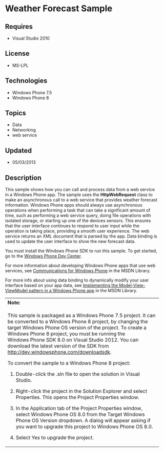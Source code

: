 # Weather Forecast Sample
## Requires
- Visual Studio 2010
## License
- MS-LPL
## Technologies
- Windows Phone 7.5
- Windows Phone 8
## Topics
- Data
- Networking
- web service
## Updated
- 05/03/2013
## Description

<div id="mainBody">
<p></p>
<div class="introduction">
<p>This sample shows how you can call and process data from a web service in a Windows&nbsp;Phone app. The sample uses the
<b>HttpWebRequest</b> class to make an asynchronous call to a web service that provides weather forecast information. Windows&nbsp;Phone apps should always use asynchronous operations when performing a task that can take a significant amount of time, such as performing
 a web service query, doing file operations with isolated storage, or starting up one of the devices sensors. This ensures that the user interface continues to respond to user input while the operation is taking place, providing a smooth user experience. The
 web service returns an XML document that is parsed by the app. Data binding is used to update the user interface to show the new forecast data.
</p>
<p>You must install the Windows&nbsp;Phone&nbsp;SDK to run this sample. To get started, go to the
<a href="http://go.microsoft.com/fwlink/?LinkId=259204">Windows Phone Dev Center</a>.</p>
<p>For more information about developing Windows&nbsp;Phone apps that use web services, see
<a href="http://go.microsoft.com/fwlink/?LinkID=193227">Communications for Windows Phone</a> in the MSDN Library.</p>
<p>For more info about using data binding to dynamically modify your user interface based on your app data, see
<a href="http://go.microsoft.com/fwlink/?LinkID=207966">Implementing the Model-View-ViewModel pattern in a Windows Phone app</a> in the MSDN Library.</p>
<div class="alert">
<table width="100%" cellspacing="0" cellpadding="0">
<tbody>
<tr>
<th align="left"><b>Note:</b> </th>
</tr>
<tr>
<td>
<p>This sample is packaged as a Windows&nbsp;Phone&nbsp;7.5 project. It can be converted to a Windows&nbsp;Phone&nbsp;8 project, by changing the target Windows Phone OS version of the project. To create a Windows&nbsp;Phone&nbsp;8 project, you must be running the Windows&nbsp;Phone&nbsp;SDK&nbsp;8.0 on
 Visual Studio 2012. You can download the latest version of the SDK from <a href="http://dev.windowsphone.com/downloadsdk">
http://dev.windowsphone.com/downloadsdk</a>.</p>
<p>To convert the sample to a Windows&nbsp;Phone&nbsp;8 project:</p>
<ol>
<li>
<p>Double-click the <span class="ui">.sln</span> file to open the solution in Visual Studio.</p>
</li><li>
<p>Right-click the project in the <span class="ui">Solution Explorer</span> and select
<span class="ui">Properties</span>. This opens the <span class="ui">Project Properties</span> window.</p>
</li><li>
<p>In the <span class="ui">Application</span> tab of the Project Properties window, select
<span class="ui">Windows Phone OS 8.0</span> from the <span class="ui">Target Windows Phone OS Version</span> dropdown. A dialog will appear asking if you want to upgrade this project to Windows Phone OS 8.0.</p>
</li><li>
<p>Select <span class="ui">Yes</span> to upgrade the project.</p>
</li></ol>
</td>
</tr>
</tbody>
</table>
</div>
</div>
</div>
